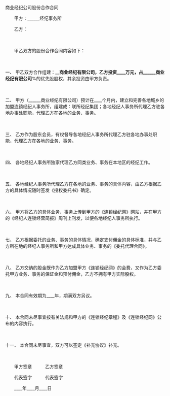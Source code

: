 



商业经纪公司股份合作合同



 

　　甲方：______经纪事务所

　　乙方：　　

　　

　　甲乙双方的股份合作合同内容如下：

　　

一、
甲乙双方合作组建：______商业经纪有限公司，乙方投资____万元，占______商业经纪有限公司____%的优先股股权，其余投资由甲方负责。

　　

二、
甲方（______商业经纪有限公司）预计在____个月内，建立和完善各地城乡的加盟连锁经纪人事务所，组建成：联所经纪集团；各地经纪人事务所代理乙方驻各地办事处职能，代理乙方在各地的业务、事务。

　　

三、
乙方作为股东会员，有权督导各地经纪人事务所代理乙方驻各地办事处职能，代理乙方在各地的业务、事务。

　　

四、
各地经纪人事务所独家代理乙方同类业务、事务在本地区的经纪工作。

　　

五、
各地经纪人事务所代理乙方在各地的业务、事务的具体内容，由乙方根据乙方的具体情况随时签发《授权委托书》确定。

　　

六、
甲方将乙方的具体业务、事务上传到甲方的《连锁经纪网》网站，并在甲方的《经纪人连锁经营简报》周刊上刊发，以便各地经纪人事务所执行。

　　

七、
乙方根据委托的业务、事务的具体情况，确定支付佣金的具体标准，并与乙方所在地的经纪人事务所和甲方达成具体业务、事务的《委托代理合同》。

　　

八、
乙方交纳的股金既作为乙方加盟甲方《连锁经纪网》的会费，又作为乙方委托甲方业务、事务的保证金和预付佣金，乙方不拥有甲方实际股权。

　　

九、
本合同有效期为____年，期满双方另议。

　　

十、
本合同未尽事宜按有关法规和甲方的《连锁经纪章程》及《连锁经纪网》公布的内容执行。

　　

十一、
本合同未尽事宜，双方可以签定《补充协议》补充。　　

　　

　　甲方签章　　　乙方签章

　　代表签字　　　代表签字　　

　　____年____月____日